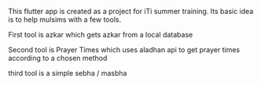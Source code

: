 This flutter app is created as a project for iTi summer training. Its basic idea is to help mulsims with a few tools.

First tool is azkar which gets azkar from a local database

Second tool is Prayer Times which uses aladhan api to get prayer times according to a chosen method

third tool is a simple sebha / masbha
